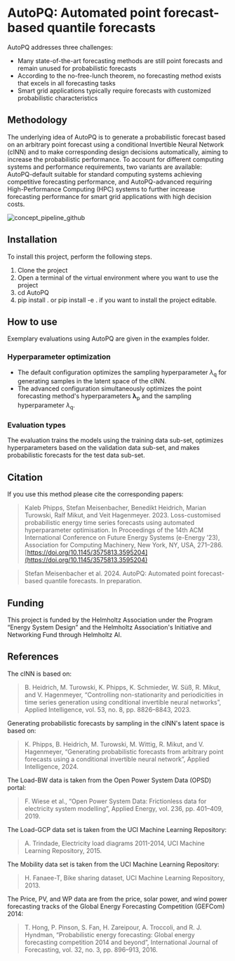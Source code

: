# AutoPQ: Automated point forecast-based quantile forecasts

AutoPQ addresses three challenges:
- Many state-of-the-art forecasting methods are still point forecasts and remain unused for probabilistic forecasts
- According to the no-free-lunch theorem, no forecasting method exists that excels in all forecasting tasks
- Smart grid applications typically require forecasts with customized probabilistic characteristics

## Methodology

The underlying idea of AutoPQ is to generate a probabilistic forecast based on an arbitrary point forecast using a conditional Invertible Neural Network (cINN) and to make corresponding design decisions automatically, aiming to increase the probabilistic performance. To account for different computing systems and performance requirements, two variants are available: AutoPQ-default suitable for standard computing systems achieving competitive forecasting performance, and AutoPQ-advanced requiring High-Performance Computing (HPC) systems to further increase forecasting performance for smart grid applications with high decision costs.

![concept_pipeline_github](https://github.com/SMEISEN/AutoPQ/assets/33990691/40344260-77ee-4515-9964-16875b9383d7)

## Installation

To install this project, perform the following steps.
1) Clone the project
2) Open a terminal of the virtual environment where you want to use the project
3) cd AutoPQ
4) pip install . or pip install -e . if you want to install the project editable.

## How to use

Exemplary evaluations using AutoPQ are given in the examples folder.

### Hyperparameter optimization

- The default configuration optimizes the sampling hyperparameter $\lambda_\text{q}$ for generating samples in the latent space of the cINN.
- The advanced configuration simultaneously optimizes the point forecasting method's hyperparameters $\boldsymbol{\lambda_\text{p}}$ and the sampling hyperparameter $\lambda_\text{q}$.

### Evaluation types

The evaluation trains the models using the training data sub-set, optimizes hyperparameters based on the validation data sub-set, and makes probabilistic forecasts for the test data sub-set.

## Citation

If you use this method please cite the corresponding papers:
> Kaleb Phipps, Stefan Meisenbacher, Benedikt Heidrich, Marian Turowski, Ralf Mikut, and Veit Hagenmeyer. 2023. Loss-customised probabilistic energy time series forecasts using automated hyperparameter optimisation. In Proceedings of the 14th ACM International Conference on Future Energy Systems (e-Energy ’23), Association for Computing Machinery, New York, NY, USA, 271–286. [https://doi.org/10.1145/3575813.3595204](https://doi.org/10.1145/3575813.3595204)

> Stefan Meisenbacher et al. 2024. AutoPQ: Automated point forecast-based quantile forecasts. In preparation.

## Funding

This project is funded by the Helmholtz Association under the Program “Energy System Design” and the Helmholtz Association's Initiative and Networking Fund through Helmholtz AI.

## References

The cINN is based on:
> B. Heidrich, M. Turowski, K. Phipps, K. Schmieder, W. Süß, R. Mikut, and V. Hagenmeyer, “Controlling non-stationarity and periodicities in time series generation using conditional invertible neural networks”, Applied Intelligence, vol. 53, no. 8, pp. 8826–8843, 2023.

Generating probabilistic forecasts by sampling in the cINN's latent space is based on:
> K. Phipps, B. Heidrich, M. Turowski, M. Wittig, R. Mikut, and V. Hagenmeyer, “Generating probabilistic forecasts from arbitrary point forecasts using a conditional invertible neural network”, Applied Intelligence, 2024.

The Load-BW data is taken from the Open Power System Data (OPSD) portal:
> F. Wiese et al., “Open Power System Data: Frictionless data for electricity system modelling”, Applied Energy, vol. 236, pp. 401–409, 2019.

The Load-GCP data set is taken from the UCI Machine Learning Repository:
> A. Trindade, Electricity load diagrams 2011-2014, UCI Machine Learning Repository, 2015.

The Mobility data set is taken from the UCI Machine Learning Repository:
> H. Fanaee-T, Bike sharing dataset, UCI Machine Learning Repository, 2013.

The Price, PV, and WP data are from the price, solar power, and wind power forecasting tracks of the Global Energy Forecasting Competition (GEFCom) 2014:
> T. Hong, P. Pinson, S. Fan, H. Zareipour, A. Troccoli, and R. J. Hyndman, “Probabilistic energy forecasting: Global energy forecasting competition 2014 and beyond”, International Journal of Forecasting, vol. 32, no. 3, pp. 896–913, 2016.
